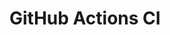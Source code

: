 # GitHub Actions CI





























































































































































































































































































































































































































































































































































































































































































































































































































































































































































































































































































































































































































































































































































































































































































































































































































































































































































































































































































































































































































































































































































































































































































































































































































































































































































































































































































